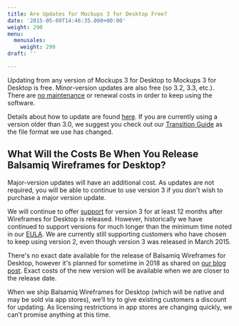 ```yaml
---
title: Are Updates for Mockups 3 for Desktop Free?
date: '2015-05-09T14:46:35.000+00:00'
weight: 290
menu:
  menusales:
    weight: 290
draft: ''

---
```


Updating from any version of Mockups 3 for Desktop to Mockups 3 for Desktop is free.  Minor-version updates are also free (so 3.2, 3.3, etc.). There are [no maintenance](/sales/maintenance/#when-does-my-maintenance-start-and-end) or renewal costs in order to keep using the software.

Details about how to update are found [here](/installation/update/). If you are currently using a version older than 3.0, we suggest you check out our [Transition Guide](https://docs.balsamiq.com/desktop/transition/) as the file format we use has changed.

## What Will the Costs Be When You Release Balsamiq Wireframes for Desktop?

Major-version updates will have an additional cost. As updates are not required, you will be able to continue to use version 3 if you don't wish to purchase a major version update.

We will continue to offer [support](/sales/support/) for version 3 for at least 12 months after Wireframes for Desktop is released. However, historically we have continued to support versions for much longer than the minimum time noted in our [EULA](https://balsamiq.com/eulas/). We are currently still supporting customers who have chosen to keep using version 2, even though version 3 was released in March 2015.

There's no exact date available for the release of Balsamiq Wireframes for Desktop, however it's planned for sometime in 2018 as shared on [our blog post](https://blog.balsamiq.com/balsamiq-wireframes/). Exact costs of the new version will be available when we are closer to the release date.

When we ship Balsamiq Wireframes for Desktop (which will be native and may be sold via app stores), we’ll try to give existing customers a discount for updating. As licensing restrictions in app stores are changing quickly, we can’t promise anything at this time.
